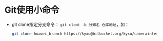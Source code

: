 # Git使用小命令

* git clone指定分支命令：  `git clont -b 分知名 仓库地址`，如：

  ```sh
  git clone huawei_branch https://kyxu@bitbucket.org/kyxu/camerainterface.git
  ```

